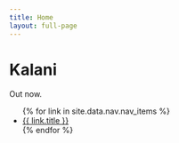 ```yaml
---
title: Home
layout: full-page
---
```


# Kalani

Out now.

<nav>
  <ul>
    {% for link in site.data.nav.nav_items %}
      <li><a href="{{ link.url }}">{{ link.title }}</a></li>
    {% endfor %}
  </ul>
</nav>
